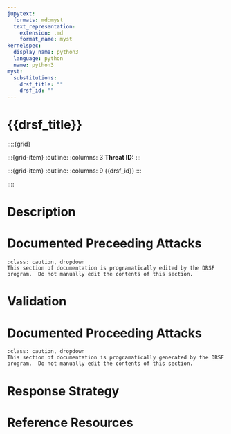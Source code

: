 ```yaml
---
jupytext:
  formats: md:myst
  text_representation:
    extension: .md
    format_name: myst
kernelspec:
  display_name: python3
  language: python
  name: python3
myst:
  substitutions:
    drsf_title: ""
    drsf_id: ""
---
```


# {{drsf_title}}

::::{grid}

:::{grid-item}
:outline:
:columns: 3
**Threat ID:**
:::

:::{grid-item}
:outline:
:columns: 9
{{drsf_id}}
:::

::::

# Description

# Documented Preceeding Attacks

```{admonition} Automated Documentation Section
:class: caution, dropdown
This section of documentation is programatically edited by the DRSF program.  Do not manually edit the contents of this section.
```

# Validation

# Documented Proceeding Attacks

```{admonition} Automated Documentation Section
:class: caution, dropdown
This section of documentation is programatically generated by the DRSF program.  Do not manually edit the contents of this section.
```

# Response Strategy

# Reference Resources
